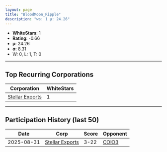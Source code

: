 ```yaml
---
layout: page
title: "BloodMoon_Ripple"
description: "ws: 1 μ: 24.26"
---
```

- **WhiteStars**: 1
- **Rating**: -0.66
- **μ**: 24.26  
- **σ**: 8.31
- W: 0, L: 1, T: 0

---

## Top Recurring Corporations

| Corporation | WhiteStars |
| --- | --- |
| [Stellar Exports](https://ws.tsl.rocks/corp/44e91582df527f0e9d3977b4c713db38b9c73a98e95ba353eccdcc601e64d027/) | 1 |

---

## Participation History (last 50)

| Date | Corp | Score | Opponent |
| --- | --- | --- | --- |
| 2025-08-31 | [Stellar Exports](https://ws.tsl.rocks/corp/44e91582df527f0e9d3977b4c713db38b9c73a98e95ba353eccdcc601e64d027/) | 3-22 | [СОЮЗ](https://ws.tsl.rocks/corp/068cec010bfee0723895562d4bf580b93628758a762b6918d384fef632d281ab/) |